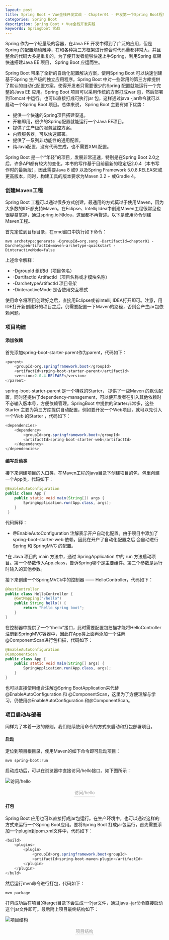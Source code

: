 ```yaml
---
layout: post
title: Spring Boot + Vue全栈开发实战 - Chapter01 - 开发第一个Spring Boot程序
categories: Spring Boot
description: Spring Boot + Vue全栈开发实践
keywords: Springboot 实战
---
```

Spring 作为一个轻量级的容器，在Java EE 开发中得到了广泛的应用，但是Spring 的配置烦琐雕肿，在和各种第三方框架进行整合时代码量都非常大，并且整合的代码大多是重复的，为了便开发者能够快速上手Spring，利用Spring 框架快速搭建Java EE 项目， Spring Boot 应运而生。

Spring Boot 带来了全新的自动化配置解决方案，使用Spring Boot 可以快速创建基于Spring 生产级的独立应用程序。Spring Boot 中对一些常用的第三方库提供了默认的自动化配置方案，使得开发者只需要很少的Spring 配置就能运行一个完整的Java EE 应用。Spring Boot 项目可以采用传统的方案打成war 包，然后部署到Tomcat 中运行。也可以直接打成可执行jar 包，这样通过java -jar命令就可以启动一个Spring Boot 项目。总体来说， Spring Boot 主要有如下优势：

* 提供一个快速的Spring项目搭建渠道。
* 开箱即用，很少的Spring配置就能运行一个Java EE项目。
* 提供了生产级的服务监控方案。
* 内嵌服务器，可以快速部署。
* 提供了一系列非功能性的通用配置。
* 纯Java配置，没有代码生成，也不需要XML配置。

Spring Boot 是一个“年轻”的项目，发展非常迅速，特别是在Spring Boot 2.0之后，许多API都有较大的变化，本书的写作基于目前最新的稳定版2.0.4（本书写作时的最新版），因此需要Java 8 或9 以及Spring Framework 5.0.8.RELEASE或更高版本，同时，构建工具的版本要求为Maven 3.2 + 或Gradle 4。

### 创建Maven工程
Spring Boot 工程可以通过很多方式创建，最通用的方式莫过于使用Maven，因为大多数的IDE都支持Maven。在Eclipse、Intellij Idea中创建Maven工程很常见也很容易掌握，通过spring.io同Idea，这里都不再赘述。以下是使用命令创建Maven工程。

首先定位到目标目录，在cmd窗口中执行如下命令：

```shell
mvn archetype:generate -DgroupId=org.sang -DartifactId=chapter01 -DarchetypeArtifactId=maven-archetype-quickstart -DinteractiveMode=false
```

上述命令解释：

* -DgroupId 组织Id（项目包名）
* -DartifactId ArtifactId（项目名称或才模块名称）
* -DarchetypeArtifactId 项目骨架
* -DinteractiveMode 是否使用交互模式

使用命令将项目创建好之后，直接用Eclipse或者Intellij IDEA打开即可。注意，用IDE打开新创建好的项目之后，仍需要配置一下Maven的路径，否则会产生jar包依赖问题。

### 项目构建
#### 添加依赖
首先添加spring-boot-starter-parent作为parent，代码如下：

```java
<parent>
    <groupId>org.springframework.boot</groupId>
    <artifactId>srping-boot-starter-parent</artifactId>
    <version>2.0.4.RELEASE</version>
</parent>
```

spring-boot-starter-parent 是一个特殊的Starter， 提供了一些Maven 的默认配置，同时还提供了dependency-management，可以便开发者在引入其他依赖时不必输入版本号，方便依赖管理。SpringBoot 中提供的Starter非常多，这些Starter 主要为第三方库提供自动配置，例如要开发一个Web项目，就可以先引入一个Web 的Starter ，代码如下：

```java
<dependencies>
    <dependency>
        <groupId>org.springframework.boot</groupId>
        <artifactId>spring-boot-starter-web</artifactId>
    </dependency>
</dependencies>
```

#### 编写启动类
接下来创建项目的入口类，在Maven工程的java目录下创建项目的包，包里创建一个App类，代码如下：

```java
@EnableAutoConfiguration
public class App {
    public static void main(String[]) args {
        SpringApplication.run(App.class, args);
    }
 }
```

代码解释：

* @EnableAutoConfiguration 注解表示开户自动化配置。由于项目中添加了 spring-boot-starter-web 依赖，因此在开户了自动化配置之后 会自动进行 Spring 和 SpringMVC 的配置。

*在 Java 项目的 main 方法中，通过 SpringApplication 中的 run 方法启动项目。第一个参数传入App.class，告诉Spring哪个是主要组件。第二个参数是运行时输入的其他参数。

接下来创建一个SpringMVCk中的控制器 —— HelloController，代码如下：

```java
@RestController
public class HelloController {
    @GetMapping("/hello")
    public String hello() {
        return "hello spring boot";
    }
}
```

在控制器中提供了一个“/hello”接口，此时需要配置包扫描才能将HelloController注册到SpringMVC容器中，因此在App类上面再添加一个注解@ComponentScan进行包扫描，代码如下：

```java
@EnableAutoConfiguration
@ComponentScan
public class App {
    public static void main(String[] args) {
        SpringApplication.run(App.class, args);
    }
}    
```

也可以直接使用组合注解@Spring BootApplication来代替@EnableAutoConfiguration 和 @ComponentScan，这里为了方便理解与学习，仍使用@EnableAutoConfiguration 和@ComponentScan。

### 项目启动与部署
同样为了本着一致的原则，我们继续使用命令的方式来启动和打包部署项目。

#### 启动
定位到项目根目录，使用Maven的如下命令即可启动项目：

```shell
mvn spring-boot:run
```

启动成功后，可以在浏览器中直接访问/hello接口。如下图所示：

![访问/hello]({{assets_base_url}}/images/blog/SpringBoot+Vue全栈开发实战/chapter01/访问接口hello.jpg)
<center>
<div style="color:orange; border-bottom: 1px solid #d9d9d9;display: inline-block;color: #999;padding: 2px;">访问/hello</div>
</center>

#### 打包
Spring Boot 应用也可以直接打成jar包运行。在生产环境中，也可以通过这样的方式来运行一个Spring Boot应用。要将Spring Boot 打成jar包运行，首先需要添加一个plugin到pom.xml文件中，代码如下：

```java
<build>
    <plugins>
        <plugin>
            <groupId>org.springframework.boot<groupId>
            <artifactId>spring-boot-maven-plugin</artifactId>
        </plugin>
    </plugin>
</buld>
```

然后运行mvn命令进行打包，代码如下：

```shell
mvn package
```

打包成功后在项目的target目录下会生成一个jar文件，通过java -jar命令直接启动这个jar文件即可。最后附上项目最终结构如下：

![项目结构]({{assets_base_url}}/images/blog/SpringBoot+Vue全栈开发实战/chapter01/项目结构.jpg)
<center>
<div style="color:orange; border-bottom: 1px solid #d9d9d9;display: inline-block;color: #999;padding: 2px;">项目结构</div>
</center>